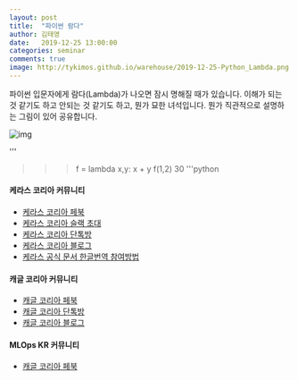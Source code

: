 ```yaml
---
layout: post
title:  "파이썬 람다"
author: 김태영
date:   2019-12-25 13:00:00
categories: seminar
comments: true
image: http://tykimos.github.io/warehouse/2019-12-25-Python_Lambda.png
---
```


파이썬 입문자에게 람다(Lambda)가 나오면 잠시 명해질 때가 있습니다. 이해가 되는 것 같기도 하고 안되는 것 같기도 하고, 뭔가 묘한 녀석입니다. 뭔가 직관적으로 설명하는 그림이 있어 공유합니다.

![img](http://tykimos.github.io/warehouse/2019-12-25-Python_Lambda.png)

'''
>>> f = lambda x,y: x + y
>>> f(1,2)
30
'''python

#### 케라스 코리아 커뮤니티

* [케라스 코리아 페북](https://www.facebook.com/groups/KerasKorea/)
* [케라스 코리아 슬랙 초대](https://join.slack.com/t/keraskorea/shared_invite/enQtNTUzMTUxMzIyMzg4LWQ3YmQ1YTdmNTYxOTAwZTExNmFmOGM3M2QyMjIyNzYwYTY2YTY2ZjBlNDNlZDdmMTU0NGVjYzFkMWYxNzE0ZDA)
* [케라스 코리아 단톡방](https://open.kakao.com/o/g93MSBV)
* [케라스 코리아 블로그](http://keraskorea.github.io)
* [케라스 공식 문서 한글번역 참여방법](https://tykimos.github.io/2019/02/06/Contribution_of_Keras_Document_to_Korean_Translation/)

#### 캐글 코리아 커뮤니티

* [캐글 코리아 페북](https://www.facebook.com/groups/KaggleKoreaOpenGroup/)
* [캐글 코리아 단톡방](https://open.kakao.com/o/gP24T89)
* [캐글 코리아 블로그](https://kaggle-kr.tistory.com/)

#### MLOps KR 커뮤니티

* [캐글 코리아 페북](https://www.facebook.com/groups/MLOpsKR/)
